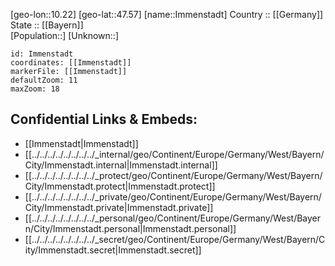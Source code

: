 ﻿---
location: [47.57,10.22] 
mapzoom: [7,12] 
mapmarker: city 
type: City
tags:
- geo/City


SpocWebEntityId: 31104
isDeleted: false
confidential: public

---
[geo-lon::10.22] 
[geo-lat::47.57] 
[name::Immenstadt] 
Country :: [[Germany]]  
State :: [[Bayern]]  
[Population::] 
[Unknown::] 


```leaflet
id: Immenstadt
coordinates: [[Immenstadt]] 
markerFile: [[Immenstadt]] 
defaultZoom: 11 
maxZoom: 18
```


## Confidential Links & Embeds: 
- [[Immenstadt|Immenstadt]]  
- [[../../../../../../../../_internal/geo/Continent/Europe/Germany/West/Bayern/City/Immenstadt.internal|Immenstadt.internal]] 
- [[../../../../../../../../_protect/geo/Continent/Europe/Germany/West/Bayern/City/Immenstadt.protect|Immenstadt.protect]] 
- [[../../../../../../../../_private/geo/Continent/Europe/Germany/West/Bayern/City/Immenstadt.private|Immenstadt.private]] 
- [[../../../../../../../../_personal/geo/Continent/Europe/Germany/West/Bayern/City/Immenstadt.personal|Immenstadt.personal]] 
- [[../../../../../../../../_secret/geo/Continent/Europe/Germany/West/Bayern/City/Immenstadt.secret|Immenstadt.secret]] 
